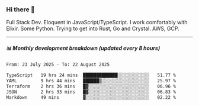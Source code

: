 ### Hi there 👋

Full Stack Dev. Eloquent in JavaScript/TypeScript. I work comfortably with Elixir. Some Python. Trying to get into Rust, Go and Crystal. AWS, GCP.

***

##### 📊 Monthly development breakdown (updated every 8 hours)

<!--START_SECTION:waka-->

```txt
From: 23 July 2025 - To: 22 August 2025

TypeScript   19 hrs 24 mins  █████████████░░░░░░░░░░░░   51.77 %
YAML         9 hrs 44 mins   ██████▒░░░░░░░░░░░░░░░░░░   25.97 %
Terraform    2 hrs 36 mins   █▓░░░░░░░░░░░░░░░░░░░░░░░   06.96 %
JSON         2 hrs 33 mins   █▓░░░░░░░░░░░░░░░░░░░░░░░   06.83 %
Markdown     49 mins         ▓░░░░░░░░░░░░░░░░░░░░░░░░   02.22 %
```

<!--END_SECTION:waka-->
